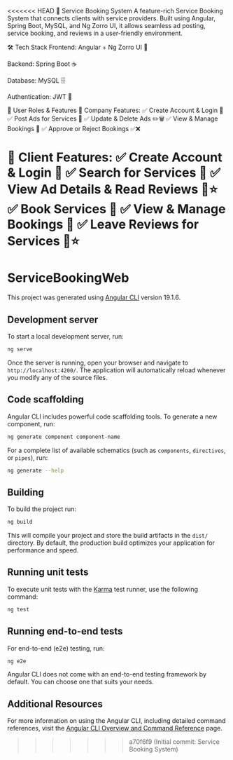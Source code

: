 <<<<<<< HEAD
📌 Service Booking System
A feature-rich Service Booking System that connects clients with service providers. Built using Angular, Spring Boot, MySQL, and Ng Zorro UI, it allows seamless ad posting, service booking, and reviews in a user-friendly environment.

🛠 Tech Stack
Frontend: Angular + Ng Zorro UI 🎨

Backend: Spring Boot ☕

Database: MySQL 🗄️

Authentication: JWT 🔑

👥 User Roles & Features
🏢 Company Features:
✅ Create Account & Login 🔑
✅ Post Ads for Services 📢
✅ Update & Delete Ads ✏️🗑️
✅ View & Manage Bookings 📅
✅ Approve or Reject Bookings ✅❌

👤 Client Features:
✅ Create Account & Login 🔑
✅ Search for Services 🔎
✅ View Ad Details & Read Reviews 📖⭐
✅ Book Services 📅
✅ View & Manage Bookings 📜
✅ Leave Reviews for Services 📝⭐
=======
# ServiceBookingWeb

This project was generated using [Angular CLI](https://github.com/angular/angular-cli) version 19.1.6.

## Development server

To start a local development server, run:

```bash
ng serve
```

Once the server is running, open your browser and navigate to `http://localhost:4200/`. The application will automatically reload whenever you modify any of the source files.

## Code scaffolding

Angular CLI includes powerful code scaffolding tools. To generate a new component, run:

```bash
ng generate component component-name
```

For a complete list of available schematics (such as `components`, `directives`, or `pipes`), run:

```bash
ng generate --help
```

## Building

To build the project run:

```bash
ng build
```

This will compile your project and store the build artifacts in the `dist/` directory. By default, the production build optimizes your application for performance and speed.

## Running unit tests

To execute unit tests with the [Karma](https://karma-runner.github.io) test runner, use the following command:

```bash
ng test
```

## Running end-to-end tests

For end-to-end (e2e) testing, run:

```bash
ng e2e
```

Angular CLI does not come with an end-to-end testing framework by default. You can choose one that suits your needs.

## Additional Resources

For more information on using the Angular CLI, including detailed command references, visit the [Angular CLI Overview and Command Reference](https://angular.dev/tools/cli) page.
>>>>>>> a70f6f9 (Initial commit: Service Booking System)
